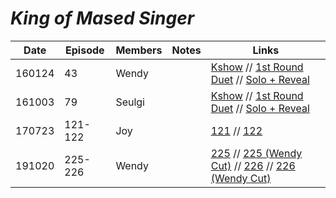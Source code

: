 # _King of Mased Singer_

| Date   | Episode | Members | Notes | Links                                                                                                                                                                                                                                                |
|--------|---------|---------|-------|------------------------------------------------------------------------------------------------------------------------------------------------------------------------------------------------------------------------------------------------------|
| 160124 | 43      | Wendy   |       | [Kshow](http://kshow123.net/show/king-of-mask-singer/episode-43.html) // [1st Round Duet](https://youtu.be/cKrs6tyiRr0) // [Solo + Reveal](https://youtu.be/jNRU5NPNAhw)                                                                             |
| 161003 | 79      | Seulgi  |       | [Kshow](http://kshow123.net/show/king-of-mask-singer/episode-79.html) // [1st Round Duet](https://www.youtube.com/watch?v=TXuXqaANAWY) // [Solo + Reveal](https://www.youtube.com/watch?v=wGNo3UeNI7c)                                               |
| 170723 | 121-122 | Joy     |       | [121][170723_121] // [122][170723_122]                                                                                                                                                                                                               |
| 191020 | 225-226 | Wendy   |       | [225](http://kshow123.net/show/king-of-mask-singer/episode-225.html) // [225 \(Wendy Cut\)](https://vimeo.com/373700002) // [226](http://kshow123.net/show/king-of-mask-singer/episode-226.html) // [226 \(Wendy Cut\)](https://vimeo.com/373700104) |

&#x200b;

[170723_121]:https://telemaxus.keybase.pub/rv/variety-shows/King%20of%20Masked%20Singer/King.of.Mask.Singer.E121.mp4
[170723_122]:https://telemaxus.keybase.pub/rv/variety-shows/King%20of%20Masked%20Singer/King.of.Mask.Singer.E122.mp4